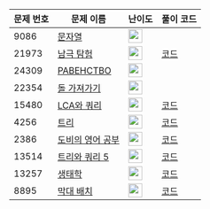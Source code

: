 | 문제 번호 | 문제 이름 | 난이도 | 풀이 코드 |
| --- | --- | --- | --- |
| 9086 | [문자열](https://www.acmicpc.net/problem/9086) | <img height="25px" width="25px=" src="https://static.solved.ac/tier_small/1.svg"/> |  |
| 21973 | [남극 탐험](https://www.acmicpc.net/problem/21973) | <img height="25px" width="25px=" src="https://static.solved.ac/tier_small/25.svg"/> | [코드](<https://github.com/ingyu1008/Algorithm-Problem-Solving/tree/master/Baekjoon%20Online%20Judge/남극 탐험/solution.cpp>) |
| 24309 | [РАВЕНСТВО](https://www.acmicpc.net/problem/24309) | <img height="25px" width="25px=" src="https://static.solved.ac/tier_small/1.svg"/> |  |
| 22354 | [돌 가져가기](https://www.acmicpc.net/problem/22354) | <img height="25px" width="25px=" src="https://static.solved.ac/tier_small/18.svg"/> |  |
| 15480 | [LCA와 쿼리](https://www.acmicpc.net/problem/15480) | <img height="25px" width="25px=" src="https://static.solved.ac/tier_small/19.svg"/> | [코드](<https://github.com/ingyu1008/Algorithm-Problem-Solving/tree/master/Baekjoon%20Online%20Judge/LCA와 쿼리/solution.cpp>) |
| 4256 | [트리](https://www.acmicpc.net/problem/4256) | <img height="25px" width="25px=" src="https://static.solved.ac/tier_small/14.svg"/> | [코드](<https://github.com/ingyu1008/Algorithm-Problem-Solving/tree/master/Baekjoon%20Online%20Judge/트리/solution.cpp>) |
| 2386 | [도비의 영어 공부](https://www.acmicpc.net/problem/2386) | <img height="25px" width="25px=" src="https://static.solved.ac/tier_small/4.svg"/> | [코드](<https://github.com/ingyu1008/Algorithm-Problem-Solving/tree/master/Baekjoon%20Online%20Judge/도비의 영어 공부/solution.cpp>) |
| 13514 | [트리와 쿼리 5](https://www.acmicpc.net/problem/13514) | <img height="25px" width="25px=" src="https://static.solved.ac/tier_small/22.svg"/> | [코드](<https://github.com/ingyu1008/Algorithm-Problem-Solving/tree/master/Baekjoon%20Online%20Judge/트리와 쿼리 5/solution.cpp>) |
| 13257 | [생태학](https://www.acmicpc.net/problem/13257) | <img height="25px" width="25px=" src="https://static.solved.ac/tier_small/13.svg"/> | [코드](<https://github.com/ingyu1008/Algorithm-Problem-Solving/tree/master/Baekjoon%20Online%20Judge/생태학/solution.cpp>) |
| 8895 | [막대 배치](https://www.acmicpc.net/problem/8895) | <img height="25px" width="25px=" src="https://static.solved.ac/tier_small/15.svg"/> | [코드](<https://github.com/ingyu1008/Algorithm-Problem-Solving/tree/master/Baekjoon%20Online%20Judge/막대 배치/solution.cpp>) |
